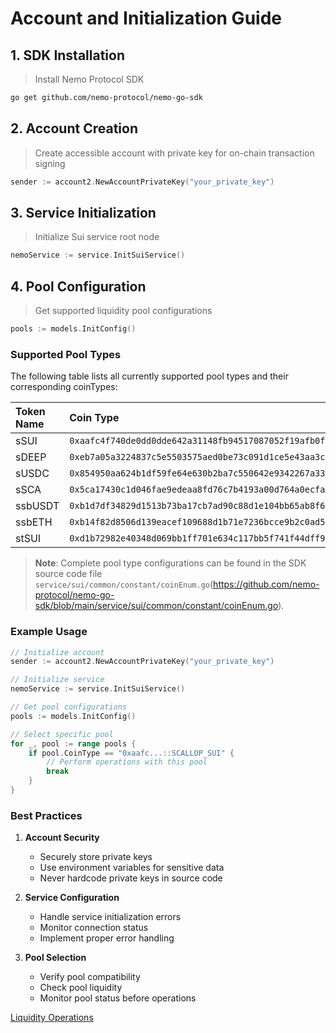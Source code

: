 # Account and Initialization Guide

## 1. SDK Installation
> Install Nemo Protocol SDK
```bash
go get github.com/nemo-protocol/nemo-go-sdk
```

## 2. Account Creation
> Create accessible account with private key for on-chain transaction signing
```go
sender := account2.NewAccountPrivateKey("your_private_key")
```

## 3. Service Initialization
> Initialize Sui service root node
```go
nemoService := service.InitSuiService()
```

## 4. Pool Configuration
> Get supported liquidity pool configurations
```go
pools := models.InitConfig()
```

### Supported Pool Types

The following table lists all currently supported pool types and their corresponding coinTypes:

| Token Name | Coin Type |
|:-----------|:----------|
| sSUI | `0xaafc4f740de0dd0dde642a31148fb94517087052f19afb0f7bed1dc41a50c77b::scallop_sui::SCALLOP_SUI` |
| sDEEP | `0xeb7a05a3224837c5e5503575aed0be73c091d1ce5e43aa3c3e716e0ae614608f::scallop_deep::SCALLOP_DEEP` |
| sUSDC | `0x854950aa624b1df59fe64e630b2ba7c550642e9342267a33061d59fb31582da5::scallop_usdc::SCALLOP_USDC` |
| sSCA | `0x5ca17430c1d046fae9edeaa8fd76c7b4193a00d764a0ecfa9418d733ad27bc1e::scallop_sca::SCALLOP_SCA` |
| ssbUSDT | `0xb1d7df34829d1513b73ba17cb7ad90c88d1e104bb65ab8f62f13e0cc103783d3::scallop_sb_usdt::SCALLOP_SB_USDT` |
| ssbETH | `0xb14f82d8506d139eacef109688d1b71e7236bcce9b2c0ad526abcd6aa5be7de0::scallop_sb_eth::SCALLOP_SB_ETH` |
| stSUI | `0xd1b72982e40348d069bb1ff701e634c117bb5f741f44dff91e472d3b01461e55::stsui::STSUI` |

> **Note**: Complete pool type configurations can be found in the SDK source code file `service/sui/common/constant/coinEnum.go`(https://github.com/nemo-protocol/nemo-go-sdk/blob/main/service/sui/common/constant/coinEnum.go).

### Example Usage

```go
// Initialize account
sender := account2.NewAccountPrivateKey("your_private_key")

// Initialize service
nemoService := service.InitSuiService()

// Get pool configurations
pools := models.InitConfig()

// Select specific pool
for _, pool := range pools {
    if pool.CoinType == "0xaafc...::SCALLOP_SUI" {
        // Perform operations with this pool
        break
    }
}
```

### Best Practices

1. **Account Security**
    - Securely store private keys
    - Use environment variables for sensitive data
    - Never hardcode private keys in source code

2. **Service Configuration**
    - Handle service initialization errors
    - Monitor connection status
    - Implement proper error handling

3. **Pool Selection**
    - Verify pool compatibility
    - Check pool liquidity
    - Monitor pool status before operations

[Liquidity Operations](/docs/LiquidityOperations.md)